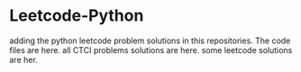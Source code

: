 # Leetcode-Python
adding the python leetcode problem solutions in this repositories. 
The code files are here.
all CTCI problems solutions are here.
some leetcode solutions are her.
































































































































































































































































































































































































































































































































































































































